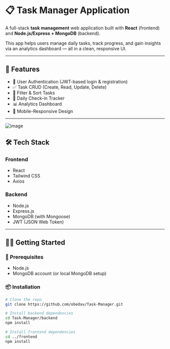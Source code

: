 # 📋 Task Manager Application

A full-stack **task management** web application built with **React** (frontend) and **Node.js/Express + MongoDB** (backend).

This app helps users manage daily tasks, track progress, and gain insights via an analytics dashboard — all in a clean, responsive UI.

---

## 🚀 Features

- 🔐 User Authentication (JWT-based login & registration)
- ✅ Task CRUD (Create, Read, Update, Delete)
- 📂 Filter & Sort Tasks
- 📅 Daily Check-in Tracker
- 📊 Analytics Dashboard
- 📱 Mobile-Responsive Design

---

![image](https://github.com/user-attachments/assets/4935ad4d-f7e4-49aa-b204-b87403f60f6e)


## 🛠️ Tech Stack

### Frontend
- React
- Tailwind CSS
- Axios

### Backend
- Node.js
- Express.js
- MongoDB (with Mongoose)
- JWT (JSON Web Token)

---

## 🧑‍💻 Getting Started

### 🔧 Prerequisites
- Node.js
- MongoDB account (or local MongoDB setup)

### 📦 Installation

```bash
# Clone the repo
git clone https://github.com/obedav/Task-Manager.git

# Install backend dependencies
cd Task-Manager/backend
npm install

# Install frontend dependencies
cd ../frontend
npm install
